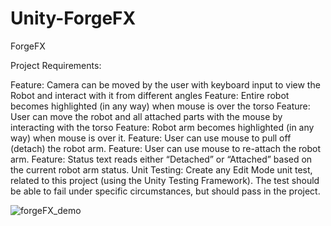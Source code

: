 # Unity-ForgeFX
ForgeFX

Project Requirements:


Feature: Camera can be moved by the user with keyboard input to view the Robot and interact with it from different angles
Feature: Entire robot becomes highlighted (in any way) when mouse is over the torso
Feature: User can move the robot and all attached parts with the mouse by interacting with the torso
Feature: Robot arm becomes highlighted (in any way) when mouse is over it.
Feature: User can use mouse to pull off (detach) the robot arm.
Feature: User can use mouse to re-attach the robot arm.
Feature: Status text reads either “Detached” or “Attached” based on the current robot arm status.
Unit Testing: Create any Edit Mode unit test, related to this project (using the Unity Testing Framework). The test should be able to fail under specific circumstances, but should pass in the project.


![forgeFX_demo](https://github.com/chuwilliamson/Unity-ForgeFX/assets/11202217/3c0f8184-e3c0-4f25-990a-ff8c2be7d3d2)
